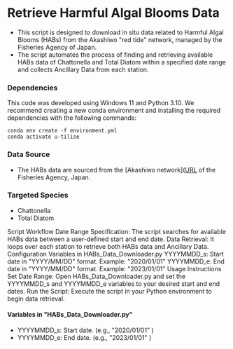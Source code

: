 # Retrieve Harmful Algal Blooms Data
- This script is designed to download in situ data related to Harmful Algal Blooms (HABs) from the Akashiwo "red tide" network, managed by the Fisheries Agency of Japan.  
- The script automates the process of finding and retrieving available HABs data of Chattonella and Total Diatom within a specified date range and collects Ancillary Data from each station.

### Dependencies
This code was developed using Windows 11 and Python 3.10. We recommend creating a new conda environment and installing the required dependencies with the following commands:
```
conda env create -f environment.yml
conda activate u-tilise
```

### Data Source
- The HABs data are sourced from the [Akashiwo network]([URL](https://akashiwo.jp/) of the Fisheries Agency, Japan.

### Targeted Species
- Chattonella
- Total Diatom

Script Workflow
Date Range Specification: The script searches for available HABs data between a user-defined start and end date.
Data Retrieval: It loops over each station to retrieve both HABs data and Ancillary Data.
Configuration Variables in HABs_Data_Downloader.py
YYYYMMDD_s: Start date in "YYYY/MM/DD" format. Example: "2020/01/01"
YYYYMMDD_e: End date in "YYYY/MM/DD" format. Example: "2023/01/01"
Usage Instructions
Set Date Range: Open HABs_Data_Downloader.py and set the YYYYMMDD_s and YYYYMMDD_e variables to your desired start and end dates.
Run the Script: Execute the script in your Python environment to begin data retrieval.


#### Variables in "HABs_Data_Downloader.py"
- YYYYMMDD_s: Start date. (e.g., "2020/01/01" )
- YYYYMMDD_e: End date.   (e.g., "2023/01/01" )

